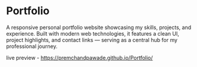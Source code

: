 # Portfolio
A responsive personal portfolio website showcasing my skills, projects, and experience. Built with modern web technologies, it features a clean UI, project highlights, and contact links — serving as a central hub for my professional journey.

live preview - https://premchandpawade.github.io/Portfolio/

